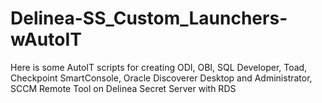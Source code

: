# Delinea-SS_Custom_Launchers-wAutoIT
Here is some AutoIT scripts for creating ODI, OBI, SQL Developer, Toad, Checkpoint SmartConsole, Oracle Discoverer Desktop and Administrator, SCCM Remote Tool on Delinea Secret Server with RDS
